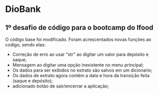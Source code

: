 # DioBank
## 1º desafio de código para o bootcamp do Ifood

O código base foi modificado.
Foram acrescentados novas funções ao codigo, sendo elas:

- Correção de erro ao usar "str" ao digitar um valor para depósito e saque;
- Mensagem ao digitar uma opção inexistente no menu principal;
- Os dados para ser exibidos no extrato são salvos em um dicionario;
- Os dados de extrato agora contém a data e hora da transição feita (saque e depósito);
- adicionado botão de sair/encerrar a aplicação;
